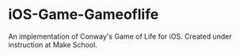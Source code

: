 # iOS-Game-Gameoflife
An implementation of Conway's Game of Life for iOS. Created under instruction at Make School.
